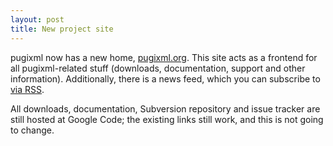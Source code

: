 ```yaml
---
layout: post
title: New project site
---
```


pugixml now has a new home, [pugixml.org](http://pugixml.org). This site acts as a frontend for all pugixml-related stuff (downloads, documentation, support and other information). Additionally, there is a news feed, which you can subscribe to [via RSS](http://pugixml.org/feed/).

All downloads, documentation, Subversion repository and issue tracker are still hosted at Google Code; the existing links still work, and this is not going to change.
